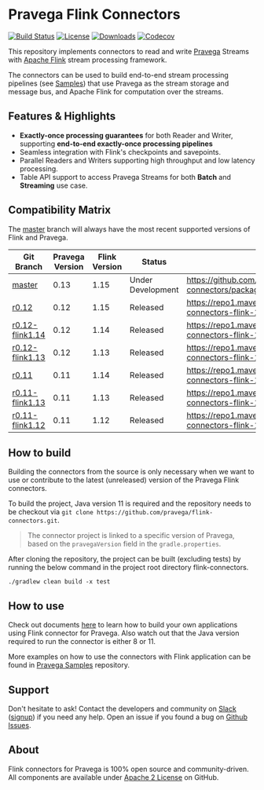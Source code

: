 <!--
Copyright Pravega Authors.

Licensed under the Apache License, Version 2.0 (the "License");
you may not use this file except in compliance with the License.
You may obtain a copy of the License at

    http://www.apache.org/licenses/LICENSE-2.0

Unless required by applicable law or agreed to in writing, software
distributed under the License is distributed on an "AS IS" BASIS,
WITHOUT WARRANTIES OR CONDITIONS OF ANY KIND, either express or implied.
See the License for the specific language governing permissions and
limitations under the License.
-->

# Pravega Flink Connectors

[![Build Status](https://github.com/pravega/flink-connectors/actions/workflows/build.yml/badge.svg)](https://github.com/pravega/flink-connectors/actions/workflows/build.yml?query=branch%3Amaster) [![License](https://img.shields.io/github/license/pravega/flink-connectors)](https://github.com/pravega/flink-connectors/blob/master/LICENSE) [![Downloads](https://img.shields.io/github/downloads/pravega/flink-connectors/total)](https://github.com/pravega/flink-connectors/releases) [![Codecov](https://img.shields.io/codecov/c/github/pravega/flink-connectors)](https://app.codecov.io/gh/pravega/flink-connectors/)

This repository implements connectors to read and write [Pravega](http://pravega.io/) Streams with [Apache Flink](http://flink.apache.org/) stream processing framework.

The connectors can be used to build end-to-end stream processing pipelines (see [Samples](https://github.com/pravega/pravega-samples)) that use Pravega as the stream storage and message bus, and Apache Flink for computation over the streams.

## Features & Highlights

- **Exactly-once processing guarantees** for both Reader and Writer, supporting **end-to-end exactly-once processing pipelines**
- Seamless integration with Flink's checkpoints and savepoints.
- Parallel Readers and Writers supporting high throughput and low latency processing.
- Table API support to access Pravega Streams for both **Batch** and **Streaming** use case.

## Compatibility Matrix

The [master](https://github.com/pravega/flink-connectors) branch will always have the most recent
supported versions of Flink and Pravega.

| Git Branch                                                                          | Pravega Version | Flink Version | Status            | Artifact Link                                                                        |
|-------------------------------------------------------------------------------------|-----------------|---------------|-------------------|--------------------------------------------------------------------------------------|
| [master](https://github.com/pravega/flink-connectors)                               | 0.13            | 1.15          | Under Development | https://github.com/pravega/flink-connectors/packages/1441637                         |
| [r0.12](https://github.com/pravega/flink-connectors/tree/r0.12)                     | 0.12            | 1.15          | Released          | https://repo1.maven.org/maven2/io/pravega/pravega-connectors-flink-1.15_2.12/0.12.0/ |
| [r0.12-flink1.14](https://github.com/pravega/flink-connectors/tree/r0.12-flink1.14) | 0.12            | 1.14          | Released          | https://repo1.maven.org/maven2/io/pravega/pravega-connectors-flink-1.14_2.12/0.12.0/ |
| [r0.12-flink1.13](https://github.com/pravega/flink-connectors/tree/r0.12-flink1.13) | 0.12            | 1.13          | Released          | https://repo1.maven.org/maven2/io/pravega/pravega-connectors-flink-1.13_2.12/0.12.0/ |
| [r0.11](https://github.com/pravega/flink-connectors/tree/r0.11)                     | 0.11            | 1.14          | Released          | https://repo1.maven.org/maven2/io/pravega/pravega-connectors-flink-1.14_2.12/0.11.0/ |
| [r0.11-flink1.13](https://github.com/pravega/flink-connectors/tree/r0.11-flink1.13) | 0.11            | 1.13          | Released          | https://repo1.maven.org/maven2/io/pravega/pravega-connectors-flink-1.13_2.12/0.11.0/ |
| [r0.11-flink1.12](https://github.com/pravega/flink-connectors/tree/r0.11-flink1.12) | 0.11            | 1.12          | Released          | https://repo1.maven.org/maven2/io/pravega/pravega-connectors-flink-1.12_2.12/0.11.0/ |

## How to build

Building the connectors from the source is only necessary when we want to use or contribute to the latest (unreleased) version of the Pravega Flink connectors.

To build the project, Java version 11 is required and the repository needs to be checkout via `git clone https://github.com/pravega/flink-connectors.git`.

> The connector project is linked to a specific version of Pravega, based on the `pravegaVersion` field in the `gradle.properties`.

After cloning the repository, the project can be built (excluding tests) by running the below command in the project root directory flink-connectors.

```./gradlew clean build -x test```

## How to use

Check out documents [here](https://github.com/pravega/flink-connectors/blob/master/documentation/src/docs/dev-guide.md) to learn how to build your own applications using Flink connector for Pravega. Also watch out that the Java version required to run the connector is either 8 or 11.

More examples on how to use the connectors with Flink application can be found in [Pravega Samples](https://github.com/pravega/pravega-samples/tree/master/flink-connector-examples) repository.

## Support

Don't hesitate to ask! Contact the developers and community on [Slack](https://pravega-io.slack.com/) ([signup](https://pravega-slack-invite.herokuapp.com/)) if you need any help. Open an issue if you found a bug on [Github Issues](https://github.com/pravega/flink-connectors/issues).

## About

Flink connectors for Pravega is 100% open source and community-driven. All components are available
under [Apache 2 License](https://www.apache.org/licenses/LICENSE-2.0.html) on GitHub.
